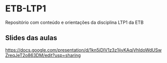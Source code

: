 # ETB-LTP1
Repositório com conteúdo e orientações da disciplina LTP1 da ETB

## Slides das aulas
https://docs.google.com/presentation/d/1kn5jDIV1z3z1ijyKAqjVhIdoWdUSwZreqJeT2o863DM/edit?usp=sharing
